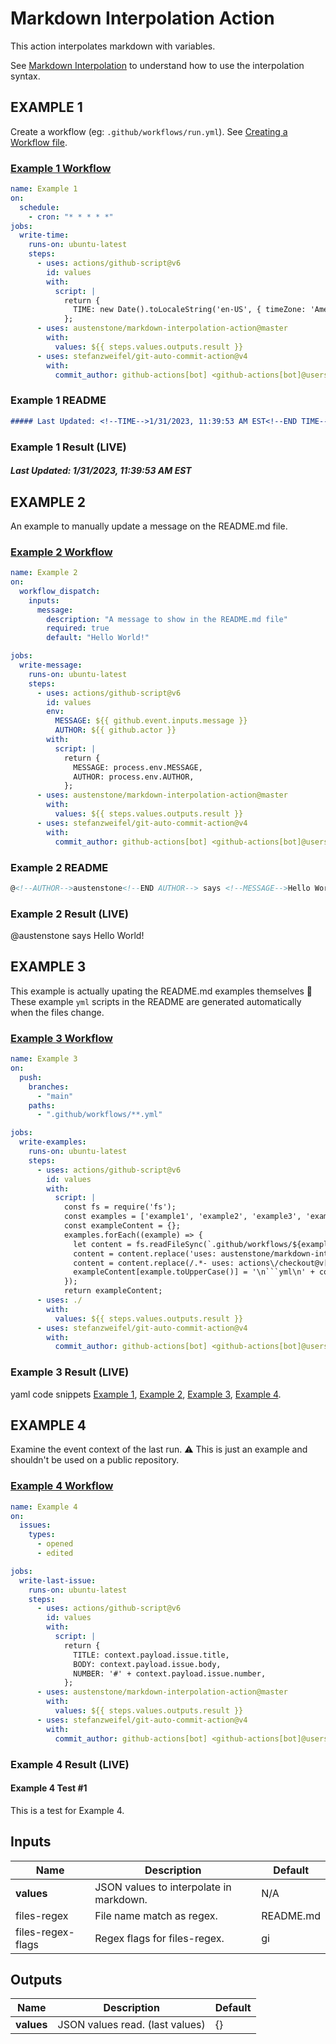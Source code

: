 # Markdown Interpolation Action

This action interpolates markdown with variables.

See [Markdown Interpolation](https://github.com/austenstone/markdown-interpolation#writing) to understand how to use the interpolation syntax.

## EXAMPLE 1
Create a workflow (eg: `.github/workflows/run.yml`). See [Creating a Workflow file](https://help.github.com/en/articles/configuring-a-workflow#creating-a-workflow-file).

### [Example 1 Workflow](.github/workflows/example1.yml)

<!--EXAMPLE1-->
```yml
name: Example 1
on:
  schedule:
    - cron: "* * * * *"
jobs:
  write-time:
    runs-on: ubuntu-latest
    steps:
      - uses: actions/github-script@v6
        id: values
        with:
          script: |
            return {
              TIME: new Date().toLocaleString('en-US', { timeZone: 'America/New_York', timeZoneName: 'short' }),
            };
      - uses: austenstone/markdown-interpolation-action@master
        with:
          values: ${{ steps.values.outputs.result }}
      - uses: stefanzweifel/git-auto-commit-action@v4
        with:
          commit_author: github-actions[bot] <github-actions[bot]@users.noreply.github.com>

```
<!--END EXAMPLE1-->

### Example 1 README
```md
##### Last Updated: <!--TIME-->1/31/2023, 11:39:53 AM EST<!--END TIME-->
```

### Example 1 Result (LIVE)
##### Last Updated: <!--TIME-->1/31/2023, 11:39:53 AM EST<!--END TIME-->

## EXAMPLE 2

An example to manually update a message on the README.md file.

### [Example 2 Workflow](.github/workflows/example2.yml)
<!--EXAMPLE2-->
```yml
name: Example 2
on:
  workflow_dispatch:
    inputs:
      message:
        description: "A message to show in the README.md file"
        required: true
        default: "Hello World!"

jobs:
  write-message:
    runs-on: ubuntu-latest
    steps:
      - uses: actions/github-script@v6
        id: values
        env:
          MESSAGE: ${{ github.event.inputs.message }}
          AUTHOR: ${{ github.actor }}
        with:
          script: |
            return {
              MESSAGE: process.env.MESSAGE,
              AUTHOR: process.env.AUTHOR,
            };
      - uses: austenstone/markdown-interpolation-action@master
        with:
          values: ${{ steps.values.outputs.result }}
      - uses: stefanzweifel/git-auto-commit-action@v4
        with:
          commit_author: github-actions[bot] <github-actions[bot]@users.noreply.github.com>

```
<!--END EXAMPLE2-->

### Example 2 README
```md
@<!--AUTHOR-->austenstone<!--END AUTHOR--> says <!--MESSAGE-->Hello World!<!--END MESSAGE-->
```

### Example 2 Result (LIVE)
@<!--AUTHOR-->austenstone<!--END AUTHOR--> says <!--MESSAGE-->Hello World!<!--END MESSAGE-->

## EXAMPLE 3

This example is actually upating the README.md examples themselves 🤯
These example `yml` scripts in the README are generated automatically when the files change.

### [Example 3 Workflow](.github/workflows/example3.yml)
<!--EXAMPLE3-->
```yml
name: Example 3
on:
  push:
    branches:
      - "main"
    paths:
      - ".github/workflows/**.yml"

jobs:
  write-examples:
    runs-on: ubuntu-latest
    steps:
      - uses: actions/github-script@v6
        id: values
        with:
          script: |
            const fs = require('fs');
            const examples = ['example1', 'example2', 'example3', 'example4'];
            const exampleContent = {};
            examples.forEach((example) => {
              let content = fs.readFileSync(`.github/workflows/${example}.yml`).toString();
              content = content.replace('uses: austenstone/markdown-interpolation-action@master', 'uses: austenstone/markdown-interpolation-action@master');
              content = content.replace(/.*- uses: actions\/checkout@v[0-9]+\n/g, '')
              exampleContent[example.toUpperCase()] = '\n```yml\n' + content + '\n```\n';
            });
            return exampleContent;
      - uses: ./
        with:
          values: ${{ steps.values.outputs.result }}
      - uses: stefanzweifel/git-auto-commit-action@v4
        with:
          commit_author: github-actions[bot] <github-actions[bot]@users.noreply.github.com>

```
<!--END EXAMPLE3-->

### Example 3 Result (LIVE)
yaml code snippets [Example 1](#example-1-workflow), [Example 2](#example-2-workflow), [Example 3](#example-3-workflow), [Example 4](#example-4-workflow).

## EXAMPLE 4

Examine the event context of the last run.
⚠️ This is just an example and shouldn't be used on a public repository.

### [Example 4 Workflow](.github/workflows/example4.yml)
<!--EXAMPLE4-->
```yml
name: Example 4
on:
  issues:
    types:
      - opened
      - edited

jobs:
  write-last-issue:
    runs-on: ubuntu-latest
    steps:
      - uses: actions/github-script@v6
        id: values
        with:
          script: |
            return {
              TITLE: context.payload.issue.title,
              BODY: context.payload.issue.body,
              NUMBER: '#' + context.payload.issue.number,
            };
      - uses: austenstone/markdown-interpolation-action@master
        with:
          values: ${{ steps.values.outputs.result }}
      - uses: stefanzweifel/git-auto-commit-action@v4
        with:
          commit_author: github-actions[bot] <github-actions[bot]@users.noreply.github.com>

```
<!--END EXAMPLE4-->

### Example 4 Result (LIVE)
#### <!--TITLE-->Example 4 Test<!--END TITLE--> <!--NUMBER-->#1<!--END NUMBER-->
<!--BODY-->This is a test for Example 4.<!--END BODY-->

## Inputs

| Name | Description | Default |
| --- | - | - |
| **values** | JSON values to interpolate in markdown. | N/A |
| files-regex | File name match as regex. | README.md |
| files-regex-flags | Regex flags for files-regex. | gi |

## Outputs

| Name | Description | Default |
| --- | - | - |
| **values** | JSON values read. (last values) | {} |
